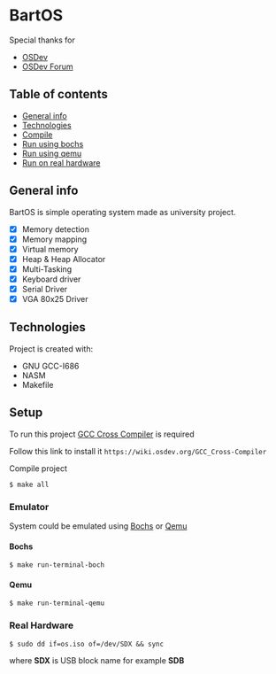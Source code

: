# BartOS

Special thanks for
* [OSDev](https://wiki.osdev.org/Expanded_Main_Page)
* [OSDev Forum](https://forum.osdev.org/)

## Table of contents
* [General info](#general-info)
* [Technologies](#technologies)
* [Compile](#setup)
* [Run using bochs](#Bochs)
* [Run using qemu](#Qemu)
* [Run on real hardware](#Real-Hardware)

## General info
BartOS is simple operating system made as university project.

* [x] Memory detection
* [x] Memory mapping
* [x] Virtual memory
* [x] Heap & Heap Allocator
* [x] Multi-Tasking
* [x] Keyboard driver
* [x] Serial Driver
* [x] VGA 80x25 Driver

## Technologies
Project is created with:
* GNU GCC-I686
* NASM
* Makefile

## Setup
To run this project [GCC Cross Compiler](https://wiki.osdev.org/GCC_Cross-Compiler) is required 

Follow this link to install it
```https://wiki.osdev.org/GCC_Cross-Compiler```

Compile project
```
$ make all
```

### Emulator
System could be emulated using [Bochs](https://wiki.osdev.org/Bochs) or [Qemu](https://wiki.osdev.org/Qemu)
#### Bochs
```shell
$ make run-terminal-boch
```
#### Qemu
```shell
$ make run-terminal-qemu
```
### Real Hardware

```shell
$ sudo dd if=os.iso of=/dev/SDX && sync
```
where **SDX** is USB block name for example **SDB**
